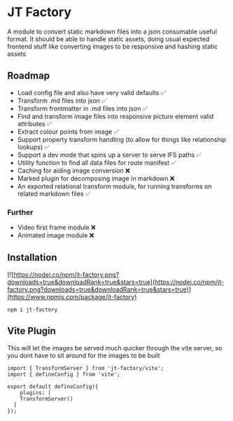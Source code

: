 # JT Factory

A module to convert static markdown files into a json consumable useful format. It should be able to handle static assets, doing usual expected frontend stuff like converting images to be responsive and hashing static assets

## Roadmap

- Load config file and also have very valid defaults ✅
- Transform .md files into json ✅
- Transform frontmatter in .md files into json ✅
- Find and transform image files into responsive picture element valid attributes ✅
- Extract colour points from image ✅
- Support property transform handling (to allow for things like relationship lookups) ✅
- Support a dev mode that spins up a server to serve IFS paths ✅
- Utility function to find all data files for route manifest ✅
- Caching for aiding image conversion ❌
- Marked plugin for decomposing image in markdown ❌
- An exported relational transform module, for running transforms on related markdown files ✅

### Further

- Video first frame module ❌
- Animated image module ❌

## Installation

[![https://nodei.co/npm/jt-factory.png?downloads=true&downloadRank=true&stars=true](https://nodei.co/npm/jt-factory.png?downloads=true&downloadRank=true&stars=true)](https://www.npmjs.com/package/jt-factory)

```
npm i jt-factory
```

## Vite Plugin

This will let the images be served much quicker through the vite server, so you dont have to sit around for the images to be built

```
import { TransformServer } from 'jt-factory/vite';
import { defineConfig } from 'vite';

export default defineConfig({
	plugins: [
    TransformServer()
  ]
});

```
